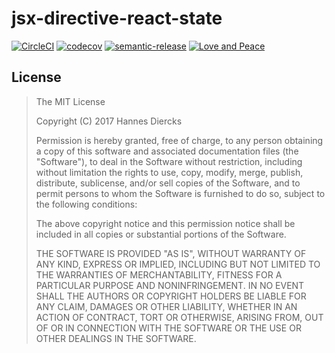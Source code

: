 # jsx-directive-react-state

[![CircleCI](https://circleci.com/gh/Xiphe/jsx-directive-react-state.svg?style=shield&circle-token=1b19c0ec4b279d1216f31c6d3cbf15f40c69111b)](https://circleci.com/gh/Xiphe/jsx-directive-react-state)
[![codecov](https://codecov.io/gh/Xiphe/jsx-directive-react-state/branch/master/graph/badge.svg)](https://codecov.io/gh/Xiphe/jsx-directive-react-state)
[![semantic-release](https://img.shields.io/badge/%20%20%F0%9F%93%A6%F0%9F%9A%80-semantic--release-e10079.svg)](https://github.com/semantic-release/semantic-release)
[![Love and Peace](http://love-and-peace.github.io/love-and-peace/badges/base/v1.0.svg)](https://github.com/love-and-peace/love-and-peace/blob/master/versions/base/v1.0/en.md)

## License

> The MIT License
>
> Copyright (C) 2017 Hannes Diercks
>
> Permission is hereby granted, free of charge, to any person obtaining a copy
> of this software and associated documentation files (the "Software"), to deal
> in the Software without restriction, including without limitation the rights
> to use, copy, modify, merge, publish, distribute, sublicense, and/or sell
> copies of the Software, and to permit persons to whom the Software is
> furnished to do so, subject to the following conditions:
>
> The above copyright notice and this permission notice shall be included in all
> copies or substantial portions of the Software.
>
> THE SOFTWARE IS PROVIDED "AS IS", WITHOUT WARRANTY OF ANY KIND, EXPRESS OR
> IMPLIED, INCLUDING BUT NOT LIMITED TO THE WARRANTIES OF MERCHANTABILITY,
> FITNESS FOR A PARTICULAR PURPOSE AND NONINFRINGEMENT. IN NO EVENT SHALL THE
> AUTHORS OR COPYRIGHT HOLDERS BE LIABLE FOR ANY CLAIM, DAMAGES OR OTHER
> LIABILITY, WHETHER IN AN ACTION OF CONTRACT, TORT OR OTHERWISE, ARISING FROM,
> OUT OF OR IN CONNECTION WITH THE SOFTWARE OR THE USE OR OTHER DEALINGS IN THE
> SOFTWARE.
